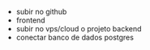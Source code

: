 - subir no github
- frontend
- subir no vps/cloud o projeto backend
- conectar banco de dados postgres